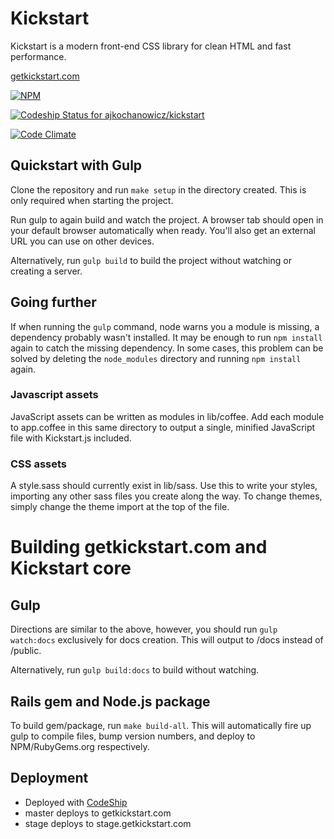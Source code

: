 Kickstart
=========

Kickstart is a modern front-end CSS library for clean HTML and fast performance.

[getkickstart.com](http://getkickstart.com)

[![NPM](https://nodei.co/npm/kickstart-node.png)](https://nodei.co/npm/kickstart-node/)

[ ![Codeship Status for ajkochanowicz/kickstart](https://www.codeship.io/projects/bf939ac0-1a88-0132-7edc-6605d664157f/status)](https://www.codeship.io/projects/34696)

[![Code Climate](https://codeclimate.com/github/ajkochanowicz/Kickstrap/badges/gpa.svg)](https://codeclimate.com/github/ajkochanowicz/Kickstrap)

## Quickstart with Gulp 

Clone the repository and run `make setup` in the directory created. This is only required when starting the project.

Run gulp to again build and watch the project. A browser tab should open in your
default browser automatically when ready. You'll also get an external URL you
can use on other devices.

Alternatively, run `gulp build` to build the project without watching or creating a server.

## Going further

If when running the `gulp` command, node warns you a module is missing, a
dependency probably wasn't installed. It may be enough to run `npm install` again
to catch the missing dependency. In some cases, this problem can be solved by
deleting the `node_modules` directory and running `npm install` again.

### Javascript assets

JavaScript assets can be written as modules in lib/coffee. Add each module to app.coffee
in this same directory to output a single, minified JavaScript file with Kickstart.js
included.

### CSS assets

A style.sass should currently exist in lib/sass. Use this to write your styles, importing 
any other sass files you create along the way. To change themes, simply change the theme
import at the top of the file.

# Building getkickstart.com and Kickstart core

## Gulp

Directions are similar to the above, however, you should run `gulp watch:docs` exclusively for
docs creation. This will output to /docs instead of /public.

Alternatively, run `gulp build:docs` to build without watching.

## Rails gem and Node.js package

To build gem/package, run `make build-all`. This will automatically fire up gulp
to compile files, bump version numbers, and deploy to NPM/RubyGems.org respectively.

## Deployment

- Deployed with [CodeShip](http://codeship.io)
- master deploys to getkickstart.com
- stage deploys to stage.getkickstart.com
